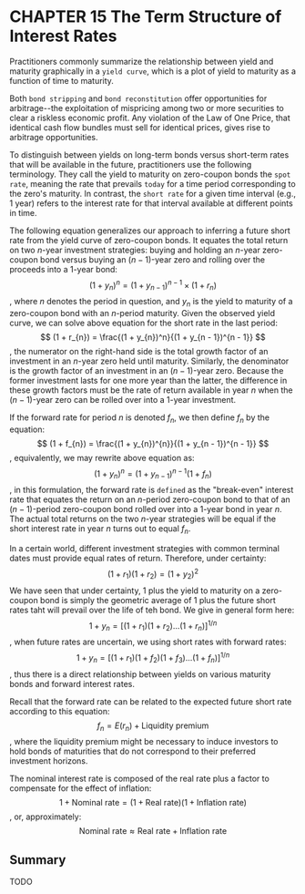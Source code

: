 # CHAPTER 15 The Term Structure of Interest Rates

Practitioners commonly summarize the relationship between yield and maturity graphically in a `yield curve`, which is a plot of yield to maturity as a function of time to maturity.

Both `bond stripping` and `bond reconstitution` offer opportunities for arbitrage--the exploitation of mispricing among two or more securities to clear a riskless economic profit. Any violation of the Law of One Price, that identical cash flow bundles must sell for identical prices, gives rise to arbitrage opportunities.

To distinguish between yields on long-term bonds versus short-term rates that will be available in the future, practitioners use the following terminology. They call the yield to maturity on zero-coupon bonds the `spot rate`, meaning the rate that prevails `today` for a time period corresponding to the zero's maturity. In contrast, the `short rate` for a given time interval (e.g., 1 year) refers to the interest rate for that interval available at different points in time.

The following equation generalizes our approach to inferring a future short rate from the yield curve of zero-coupon bonds. It equates the total return on two $n$-year investment strategies: buying and holding an $n$-year zero-coupon bond versus buying an $(n - 1)$-year zero and rolling over the proceeds into a 1-year bond:
$$
(1 + y_{n})^{n} = (1 + y_{n - 1})^{n - 1} \times (1 + r_{n})
$$
, where $n$ denotes the period in question, and $y_{n}$ is the yield to maturity of a zero-coupon bond with an $n$-period maturity. Given the observed yield curve, we can solve above equation for the short rate in the last period:
$$
(1 + r_{n}) = \frac{(1 + y_{n})^n}{(1 + y_{n - 1})^{n - 1}}
$$
, the numerator on the right-hand side is the total growth factor of an investment in an $n$-year zero held until maturity. Similarly, the denominator is the growth factor of an investment in an $(n - 1)$-year zero. Because the former investment lasts for one more year than the latter, the difference in these growth factors must be the rate of return available in year $n$ when the $(n-1)$-year zero can be rolled over into a 1-year investment.

If the forward rate for period $n$ is denoted $f_{n}$, we then define $f_{n}$ by the equation:
$$
(1 + f_{n}) = \frac{(1 + y_{n})^{n}}{(1 + y_{n - 1})^{n - 1}}
$$
, equivalently, we may rewrite above equation as:
$$
(1 + y_{n})^{n} = (1 + y_{n - 1})^{n - 1}(1 + f_{n})
$$
, in this formulation, the forward rate is `defined` as the "break-even" interest rate that equates the return on an $n$-period zero-coupon bond to that of an $(n - 1)$-period zero-coupon bond rolled over into a 1-year bond in year $n$. The actual total returns on the two $n$-year strategies will be equal if the short interest rate in year $n$ turns out to equal $f_{n}$.

In a certain world, different investment strategies with common terminal dates must provide equal rates of return. Therefore, under certainty:
$$
(1 + r_{1})(1 + r_{2}) = (1 + y_{2})^{2}
$$
We have seen that under certainty, 1 plus the yield to maturity on a zero-coupon bond is simply the geometric average of 1 plus the future short rates taht will prevail over the life of teh bond. We give in general form here:
$$
1 + y_{n} = [(1 + r_{1})(1 + r_{2})...(1 + r_{n})]^{1/n}
$$
, when future rates are uncertain, we using short rates with forward rates:
$$
1 + y_{n} = [(1 + r_{1})(1 + f_{2})(1 + f_{3})...(1 + f_{n})]^{1/n}
$$
, thus there is a direct relationship between yields on various maturity bonds and forward interest rates.

Recall that the forward rate can be related to the expected future short rate according to this equation:
$$
f_{n} = E(r_{n}) + \text{Liquidity premium}
$$
, where the liquidity premium might be necessary to induce investors to hold bonds of maturities that do not correspond to their preferred investment horizons.

The nominal interest rate is composed of the real rate plus a factor to compensate for the effect of inflation:
$$
1 + \text{Nominal rate} = (1 + \text{Real rate})(1 + \text{Inflation rate})
$$
, or, approximately:
$$
\text{Nominal rate} \approx \text{Real rate} + \text{Inflation rate}
$$


## Summary

TODO